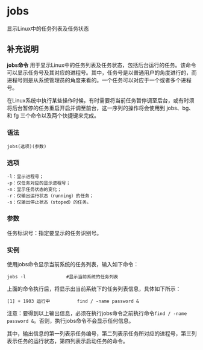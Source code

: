jobs
===

显示Linux中的任务列表及任务状态

## 补充说明

**jobs命令** 用于显示Linux中的任务列表及任务状态，包括后台运行的任务。该命令可以显示任务号及其对应的进程号。其中，任务号是以普通用户的角度进行的，而进程号则是从系统管理员的角度来看的。一个任务可以对应于一个或者多个进程号。

在Linux系统中执行某些操作时候，有时需要将当前任务暂停调至后台，或有时须将后台暂停的任务重启开启并调至前台，这一序列的操作将会使用到 jobs、bg、和 fg 三个命令以及两个快捷键来完成。

###  语法

```shell
jobs(选项)(参数)
```

###  选项

```shell
-l：显示进程号；
-p：仅任务对应的显示进程号；
-n：显示任务状态的变化；
-r：仅输出运行状态（running）的任务；
-s：仅输出停止状态（stoped）的任务。
```

###  参数

任务标识号：指定要显示的任务识别号。

###  实例

使用jobs命令显示当前系统的任务列表，输入如下命令：

```shell
jobs -l               #显示当前系统的任务列表
```

上面的命令执行后，将显示出当前系统下的任务列表信息，具体如下所示：

```shell
[1] + 1903 运行中          find / -name password &
```

注意：要得到以上输出信息，必须在执行jobs命令之前执行命令`find / -name password &`。否则，执行jobs命令不会显示任何信息。

其中，输出信息的第一列表示任务编号，第二列表示任务所对应的进程号，第三列表示任务的运行状态，第四列表示启动任务的命令。


